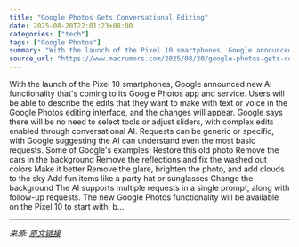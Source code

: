 ```yaml
---
title: "Google Photos Gets Conversational Editing"
date: 2025-08-20T22:01:23+08:00
categories: ["tech"]
tags: ["Google Photos"]
summary: "With the launch of the Pixel 10 smartphones, Google announced new AI functionality that's coming to its Google Photos app and service. Users will be able to describe the edits that they want to make w"
source_url: "https://www.macrumors.com/2025/08/20/google-photos-gets-conversational-editing/"
---
```


With the launch of the Pixel 10 smartphones, Google announced new AI functionality that's coming to its Google Photos app and service. Users will be able to describe the edits that they want to make with text or voice in the Google &zwnj;Photos&zwnj; editing interface, and the changes will appear. Google says there will be no need to select tools or adjust sliders, with complex edits enabled through conversational AI. Requests can be generic or specific, with Google suggesting the AI can understand even the most basic requests. Some of Google's examples: Restore this old photo Remove the cars in the background Remove the reflections and fix the washed out colors Make it better Remove the glare, brighten the photo, and add clouds to the sky Add fun items like a party hat or sunglasses Change the background The AI supports multiple requests in a single prompt, along with follow-up requests. The new Google &zwnj;Photos&zwnj; functionality will be available on the Pixel 10 to start with, b...

---

*来源: [原文链接](https://www.macrumors.com/2025/08/20/google-photos-gets-conversational-editing/)*
